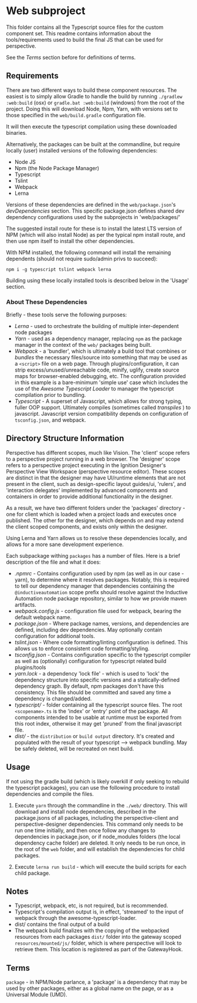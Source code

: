 # Web subproject #

This folder contains all the Typescript source files for the custom component set.  This readme contains information
about the tools/requirements used to build the final JS that can be used for perspective.


See the _Terms_ section before for definitions of terms.

## Requirements ##

There are two different ways to build these component resources.  The easiest is to simply allow Gradle to handle the build by 
running `./gradlew :web:build` (osx) or `gradle.bat :web:build` (windows) from the root of the project.  Doing this will 
download Node, Npm, Yarn, with versions set to those specified in the `web/build.gradle` configuration file.

It will then execute the typescript compilation using these downloaded binaries.  

Alternatively, the packages can be built at the commandline, but require locally (user) installed versions of the 
following dependencies:

* Node JS
* Npm (the Node Package Manager)
* Typescript 
* Tslint
* Webpack 
* Lerna

Versions of these dependencies are defined in the `web/package.json`'s _devDependencies_ section.  This specific
package.json defines shared dev dependency configurations used by the subprojects in 'web/packages/'  

The suggested install route for these is to install the latest LTS version of NPM (which will also install Node) as per 
the typical npm install route, and then use npm itself to install the other dependencies.

With NPM installed, the following command will install the remaining dependents (should not require sudo/admin privs to 
succeed):

`npm i -g typescript tslint webpack lerna`

Building using these locally installed tools is described below in the 'Usage' section.

### About These Dependencies ###

Briefly - these tools serve the following purposes:

* *Lerna* - used to orchestrate the building of multiple inter-dependent node packages
* *Yarn* - used as a dependency manager, replacing `npm` as the package manager in the context of the `web/` packages being
built. 
* *Webpack* - a 'bundler', which is ultimately a build tool that combines or _bundles_ the necessary files/source into something
that may be used as a `<script>` file on a web page.  Through plugins/configuration, it can strip excess/unused/unreachable 
code, minify, uglify, create source maps for browser-enabled debugging, etc.  The configuration provided in this example
is a bare-minimum 'simple use' case which includes the use of the _Awesome Typescript Loader_ to manager the typescript
compilation prior to bundling.
* *Typescript* - A superset of Javascript, which allows for strong typing, fuller OOP support.  Ultimately compiles
 (sometimes called _transpiles_ ) to javascript.  Javascript version compatibility depends on configuration of 
 `tsconfig.json`, and webpack.


## Directory Structure Information ##

Perspective has different scopes, much like Vision.  The 'client' scope refers to a perspective project running in a 
web browser.  The 'designer' scope refers to a perspective project executing in the Ignition Designer's Perspective View
Workspace (perspective resource editor).  These scopes are distinct in that the designer may have UI/runtime elements
that are not present in the client, such as design-specific layout guides/ui, 'rulers', and 'interaction delegates' 
implemented by advanced components and containers in order to provide additional functionality in the designer.  

As a result, we have two different folders under the 'packages' directory - one for client which is loaded when a 
project loads and executes once published.  The other for the designer, which depends on and may extend the client 
scoped components, and exists only within the designer.  

Using Lerna and Yarn allows us to resolve these dependencies locally, and allows for a more sane development experience.

Each subpackage withing `packages` has a number of files.  Here is a brief description of the file and what it does:

* *.npmrc* - Contains configuration used by npm (as well as in our case - yarn), to determine where it resolves 
packages.  Notably, this is required to tell our dependency manager that dependencies containing the 
`@inductiveautomation` scope prefix should resolve against the Inductive Automation node package repository, similar to
 how we provide maven artifacts.
 * *webpack.config.js* - configuration file used for webpack, bearing the default webpack name.
 * *package.json* - Where package names, versions, and dependencies are defined, including dev dependencies.  May
 optionally contain configuration for additional tools.
 * *tslint.json* - Where code formatting/linting configuration is defined.  This allows us to enforce consistent code
 formatting/styling.
 * *tsconfig.json* - Contains configuration specific to the typescript compiler as well as (optionally) configuration
 for typescript related build plugins/tools
 * *yarn.lock* - a dependency 'lock file' - which is used to 'lock' the dependency structure into specific versions and 
 a statically-defined dependency graph.  By default, npm packages don't have this consistency.  This file should be 
 committed and saved any time a dependency is changed/added.
 * *typescript/* - folder containing all the typescript source files.  The root `<scopename>.ts` is the 'index' or 
 'entry' point of the package.  All components intended to be usable at runtime must be exported from this root index, 
 otherwise it may get 'pruned' from the final javascript file.
 * *dist/* - the `distribution` or `build output` directory.  It's created and populated with the result of your 
 typescript --> webpack bundling.  May be safely deleted, will be recreated on next build. 

## Usage ##

If not using the gradle build (which is likely overkill if only seeking to rebuild the typescript packages), you can use
the following procedure to install dependencies and compile the files.

1. Execute `yarn` through the commandline in the `./web/` directory.  This will download and install node dependencies, 
described in the package.jsons of all packages, including the perspective-client and perspective-designer dependencies.
This command only needs to be run one time initially, and then once follow any changes to dependencies in package.json, 
or if node_modules folders (the local dependency cache folder) are deleted.  It only needs to be run once, in the root
of the `web` folder, and will establish the dependencies for child packages.

2. Execute `lerna run build` - which will execute the build scripts for each child package.

## Notes ## 

* Typescript, webpack, etc, is not required, but is recommended.  
* Typescript's compilation output is, in effect, 'streamed'  to the input of webpack through the awesome-typescript-loader.
* dist/ contains the final output of a build
* The webpack build finalizes with the copying of the webpacked resources from each packages `dist/` folder into the
gateway scoped `resources/mounted/js/` folder, which is where perspective will look to retrieve them.  This location is
registered as part of the GatewayHook.



## Terms ##

`package` - in NPM/Node parlance, a 'package' is a dependency that may be used by other packages, either as a global name on the page, or as a Universal Module (UMD).
 
